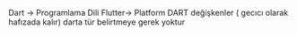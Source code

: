 Dart -> Programlama Dili
Flutter-> Platform
DART
değişkenler ( gecıcı olarak hafızada kalır)
darta tür belirtmeye gerek yoktur



